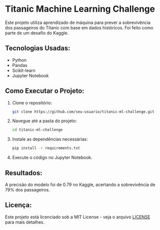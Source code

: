 # Titanic Machine Learning Challenge
Este projeto utiliza aprendizado de máquina para prever a sobrevivência dos passageiros do Titanic com base em dados históricos. Foi feito como parte de um desafio do Kaggle.
## Tecnologias Usadas:
- Python
- Pandas
- Scikit-learn
- Jupyter Notebook
## Como Executar o Projeto:
1. Clone o repositório:
   ```bash
   git clone https://github.com/seu-usuario/titanic-ml-challenge.git
   ```
2. Navegue até a pasta do projeto:
   ```bash
   cd titanic-ml-challenge
   ```
3. Instale as dependências necessárias:
   ```bash
   pip install -r requirements.txt
   ```
4. Execute o código no Jupyter Notebook.
## Resultados:
A precisão do modelo foi de 0.79 no Kaggle, acertando a sobrevivência de 79% dos passageiros.
## Licença:
Este projeto está licenciado sob a MIT License - veja o arquivo [LICENSE](LICENSE) para mais detalhes.

